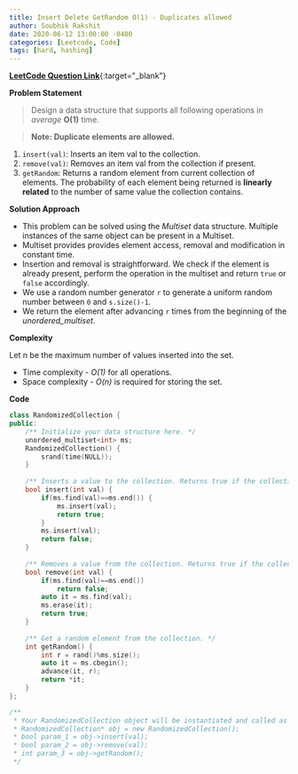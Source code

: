 ```yaml
---
title: Insert Delete GetRandom O(1) - Duplicates allowed
author: Soubhik Rakshit
date: 2020-06-12 13:00:00 -0400
categories: [Leetcode, Code]
tags: [hard, hashing]
---
```


[**LeetCode Question Link**](https://leetcode.com/problems/insert-delete-getrandom-o1-duplicates-allowed/){:target="_blank"}

**Problem Statement**

> Design a data structure that supports all following operations in _average_ **O(1)** time.

> **Note: Duplicate elements are allowed.**

1. `insert(val)`: Inserts an item val to the collection.
2. `remove(val)`: Removes an item val from the collection if present.
3. `getRandom`: Returns a random element from current collection of elements. The probability of each element being returned is **linearly related** to the number of same value the collection contains.

**Solution Approach**

* This problem can be solved using the _Multiset_ data structure. Multiple instances of the same object can be present in a Multiset.
* Multiset provides provides element access, removal and modification in constant time.
* Insertion and removal is straightforward. We check if the element is already present, perform the operation in the multiset and return `true` or `false` accordingly.
* We use a random number generator `r` to generate a uniform random number between `0` and `s.size()-1`.
* We return the element after advancing `r` times from the beginning of the _unordered\_multiset_.

**Complexity**

Let n be the maximum number of values inserted into the set.
* Time complexity - _O(1)_ for all operations.
* Space complexity - _O(n)_ is required for storing the set.

**Code**

```c++
class RandomizedCollection {
public:
    /** Initialize your data structure here. */
    unordered_multiset<int> ms;
    RandomizedCollection() {
        srand(time(NULL));
    }
    
    /** Inserts a value to the collection. Returns true if the collection did not already contain the specified element. */
    bool insert(int val) {
        if(ms.find(val)==ms.end()) {
            ms.insert(val);
            return true;
        }
        ms.insert(val);
        return false;
    }
    
    /** Removes a value from the collection. Returns true if the collection contained the specified element. */
    bool remove(int val) {
        if(ms.find(val)==ms.end())
            return false;
        auto it = ms.find(val);
        ms.erase(it);
        return true;
    }
    
    /** Get a random element from the collection. */
    int getRandom() {
        int r = rand()%ms.size();
        auto it = ms.cbegin();
        advance(it, r);
        return *it;
    }
};

/**
 * Your RandomizedCollection object will be instantiated and called as such:
 * RandomizedCollection* obj = new RandomizedCollection();
 * bool param_1 = obj->insert(val);
 * bool param_2 = obj->remove(val);
 * int param_3 = obj->getRandom();
 */
```